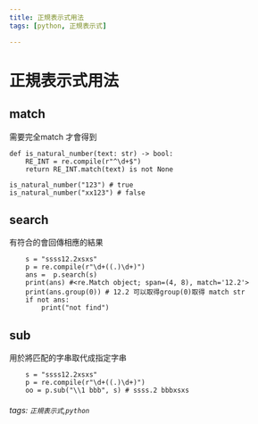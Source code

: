 ```yaml
---
title: 正規表示式用法
tags: [python, 正規表示式]

---
```


# 正規表示式用法

## match
需要完全match 才會得到
```python=
def is_natural_number(text: str) -> bool:
    RE_INT = re.compile(r"^\d+$")
    return RE_INT.match(text) is not None

is_natural_number("123") # true
is_natural_number("xx123") # false
```

## search
有符合的會回傳相應的結果
```python=
    s = "ssss12.2xsxs"
    p = re.compile(r"\d+((.)\d+)")
    ans =  p.search(s)
    print(ans) #<re.Match object; span=(4, 8), match='12.2'>
    print(ans.group(0)) # 12.2 可以取得group(0)取得 match str
    if not ans:
        print("not find")
```

## sub
用於將匹配的字串取代成指定字串
```python=
    s = "ssss12.2xsxs"
    p = re.compile(r"\d+((.)\d+)")
    oo = p.sub("\\1 bbb", s) # ssss.2 bbbxsxs
```

###### tags: `正規表示式`,`python`
